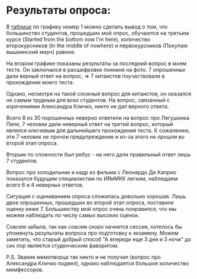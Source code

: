 # Результаты опроса:
В [таблице](https://docs.google.com/spreadsheets/d/1PKEvDVipByyujxtUGocMOxV111EAt5qENWOgt0RrPN4/edit#gid=100073505 "таблице") по графику номер 1 можно сделать вывод о том, что большинство студентов, прошедших мой опрос, обучаются на третьем курсе (Started from the bottom now I'm here), количество второкурсников (In the middle of nowhere) и первокурсников (Покупаю вышкинский мерч) равное. 

На втором графике показаны результаты за последний вопрос в моем тесте. Он заключался в расшифровке пхининя на фото. 7 опрошенных дали верный ответ на вопрос, => 7 китаистов поучаствовали в прохождении моего теста. 

Однако, несмотря на такой сложный вопрос для китаистов, он оказался не самым трудным для всех студентов. На вопрос, связанный с изречениями Александра Кличко, никто не дал верного ответа. 

Всего 8 из 30 порошенных неверно ответили на вопрос про Лягушонка Пепе, 7 человек дали неверный ответ на третий вопрос, который являлся ключевым для дальнейшего прохождения теста. К сожалению, эти 7 человек не прочли предупреждение и из-за этого не прошли во второй этап опроса. 

Вторым по сложности был ребус - на него дали правильный ответ лишь 7 студентов. 

Вопрос про холодильник и кадр из фильма с Леонардо Ди Каприо показался будущим специалистам по ИЯиМКК легким, наблюдаем всего 6 и 4 неверных ответов. 

Ситуация с оцениванием опроса сложилась довольно хорошая. Лишь двое опрошенных, прошедших во второй этап опроса, поставили оценку ниже 7. 
Большинству мой опрос очень понравился, что мы можем наблюдать по числу самых высоких оценок. 

Совсем забыла, так как совсем скоро начнется сессия, хотелось бы упомянуть результаты вопроса про подготовку к экзамену. Можем заметить, что старый добрый способ "А впереди еще 3 дня и 3 ночи" до сих пор является студенческим фаворитом. 

P.S. Звание мемотворца так никто и не получил (вопрос про Александра Кличко подвел), однако наблюдается большое количество мемфессоров.
